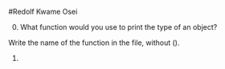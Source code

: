 #Redolf Kwame Osei

0. What function would you use to print the type of an object?

Write the name of the function in the file, without ().

1.
